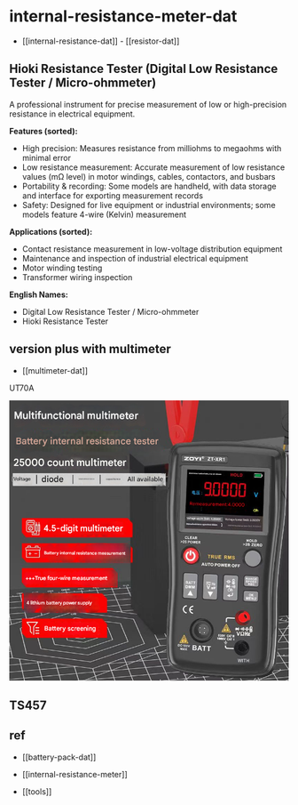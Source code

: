 # internal-resistance-meter-dat

- [[internal-resistance-dat]] - [[resistor-dat]]


## Hioki Resistance Tester (Digital Low Resistance Tester / Micro-ohmmeter)

A professional instrument for precise measurement of low or high-precision resistance in electrical equipment.

**Features (sorted):**
- High precision: Measures resistance from milliohms to megaohms with minimal error
- Low resistance measurement: Accurate measurement of low resistance values (mΩ level) in motor windings, cables, contactors, and busbars
- Portability & recording: Some models are handheld, with data storage and interface for exporting measurement records
- Safety: Designed for live equipment or industrial environments; some models feature 4-wire (Kelvin) measurement

**Applications (sorted):**
- Contact resistance measurement in low-voltage distribution equipment
- Maintenance and inspection of industrial electrical equipment
- Motor winding testing
- Transformer wiring inspection

**English Names:**
- Digital Low Resistance Tester / Micro-ohmmeter
- Hioki Resistance Tester



## version plus with multimeter

- [[multimeter-dat]]

UT70A

![](2025-08-19-23-51-26.png)


## TS457





## ref 

- [[battery-pack-dat]]

- [[internal-resistance-meter]]

- [[tools]]